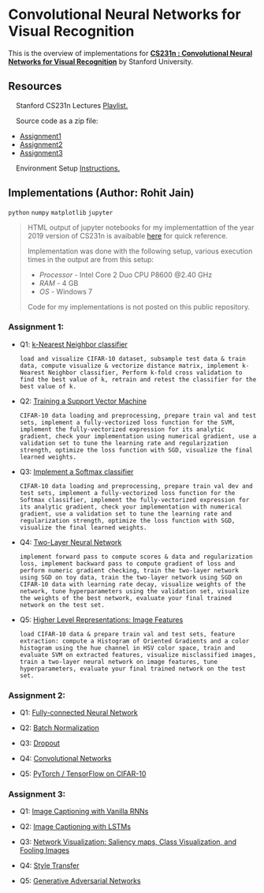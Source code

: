 # Convolutional Neural Networks for Visual Recognition

This is the overview of implementations for [**CS231n : Convolutional Neural Networks for Visual Recognition**](http://cs231n.stanford.edu/2019/) by Stanford University.

## Resources

&nbsp;&nbsp;&nbsp;&nbsp;Stanford CS231n Lectures [Playlist.](https://www.youtube.com/playlist?list=PL3FW7Lu3i5JvHM8ljYj-zLfQRF3EO8sYv)

&nbsp;&nbsp;&nbsp;&nbsp;Source code as a zip file:

- [Assignment1](cs231n.github.io/assignments/2019/spring1819_assignment1.zip)
- [Assignment2](cs231n.github.io/assignments/2019/spring1819_assignment2.zip)
- [Assignment3](cs231n.github.io/assignments/2019/spring1819_assignment3.zip)

&nbsp;&nbsp;&nbsp;&nbsp;Environment Setup [Instructions.](https://cs231n.github.io/setup-instructions/)

## Implementations (Author: Rohit Jain)

`python` `numpy` `matplotlib` `jupyter`

> HTML output of jupyter notebooks for my implementattion of the year 2019 version of CS231n is avaibable [here](https://github.com/r-jain/Convolutional-Neural-Networks-for-Visual-Recognition/tree/main/2019/html) for quick reference.
>
> Implementation was done with the following setup, various execution times in the output are from this setup:
>
> - *Processor* - Intel Core 2 Duo CPU P8600 @2.40 GHz
> - *RAM* - 4 GB
> - *OS* - Windows 7
>
>
> Code for my implementations is not posted on this public repository.

### **Assignment 1:**

- Q1: [k-Nearest Neighbor classifier](http://htmlpreview.github.io/?https://github.com/r-jain/Convolutional-Neural-Networks-for-Visual-Recognition/blob/main/2019/html/assignment1/knn.html)

    `load and visualize CIFAR-10 dataset, subsample test data & train data, compute visualize & vectorize distance matrix, implement k-Nearest Neighbor classifier, Perform k-fold cross validation to find the best value of k, retrain and retest the classifier for the best value of k.`

- Q2: [Training a Support Vector Machine](http://htmlpreview.github.io/?https://github.com/r-jain/Convolutional-Neural-Networks-for-Visual-Recognition/blob/main/2019/html/assignment1/svm.html)

    `CIFAR-10 data loading and preprocessing, prepare train val and test sets, implement a fully-vectorized loss function for the SVM, implement the fully-vectorized expression for its analytic gradient, check your implementation using numerical gradient, use a validation set to tune the learning rate and regularization strength, optimize the loss function with SGD, visualize the final learned weights.`


- Q3: [Implement a Softmax classifier](http://htmlpreview.github.io/?https://github.com/r-jain/Convolutional-Neural-Networks-for-Visual-Recognition/blob/main/2019/html/assignment1/softmax.html)

    `CIFAR-10 data loading and preprocessing, prepare train val dev and test sets, implement a fully-vectorized loss function for the Softmax classifier, implement the fully-vectorized expression for its analytic gradient, check your implementation with numerical gradient, use a validation set to tune the learning rate and regularization strength, optimize the loss function with SGD, visualize the final learned weights.`

- Q4: [Two-Layer Neural Network](http://htmlpreview.github.io/?https://github.com/r-jain/Convolutional-Neural-Networks-for-Visual-Recognition/blob/main/2019/html/assignment1/two_layer_net.html)

    `implement forward pass to compute scores & data and regularization loss, implement backward pass to compute gradient of loss and perform numeric gradient checking, train the two-layer network using SGD on toy data, train the two-layer network using SGD on CIFAR-10 data with learning rate decay, visualize weights of the network, tune hyperparameters using the validation set, visualize the weights of the best network, evaluate your final trained network on the test set.`

- Q5: [Higher Level Representations: Image Features](http://htmlpreview.github.io/?https://github.com/r-jain/Convolutional-Neural-Networks-for-Visual-Recognition/blob/main/2019/html/assignment1/features.html)

    `load CIFAR-10 data & prepare train val and test sets, feature extraction: compute a Histogram of Oriented Gradients and a color histogram using the hue channel in HSV color space, train and evaluate SVM on extracted features, visualize misclassified images, train a two-layer neural network on image features, tune hyperparameters, evaluate your final trained network on the test set.`

### **Assignment 2:**

- Q1: [Fully-connected Neural Network]()

- Q2: [Batch Normalization ]()

- Q3: [Dropout ]()

- Q4: [Convolutional Networks]()

- Q5: [PyTorch / TensorFlow on CIFAR-10]()

### **Assignment 3:**

- Q1: [Image Captioning with Vanilla RNNs]()

- Q2: [Image Captioning with LSTMs]()

- Q3: [Network Visualization: Saliency maps, Class Visualization, and Fooling Images]()

- Q4: [Style Transfer ]()

- Q5: [Generative Adversarial Networks]()















